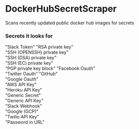 # DockerHubSecretScraper
Scans recently updated public docker hub images for secrets

### Secrets it looks for 
"Slack Token" 
"RSA private key"  
"SSH (OPENSSH) private key"  
"SSH (DSA) private key"  
"SSH (EC) private key"  
"PGP private key block" 
"Facebook Oauth"  
"Twitter Oauth" 
"GitHub"  
"Google Oauth"  
"AWS API Key"  
"Heroku API Key"  
"Generic Secret"   
"Generic API Key"  
"Slack Webhook"   
"Google (GCP)"  
"Twilio API Key"   
"Password in URL"   
